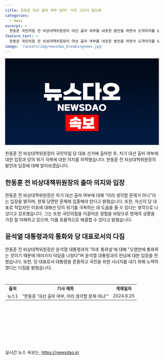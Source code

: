 ```yaml
---
title: 한동훈 대선 출마 여부 임박! 사전 고려가 필요해
categories:
  - News
excerpt: >
  한동훈 국민의힘 전 비상대책위원장이 대선 출마 여부를 내포한 발언을 하면서 도약의지를 보였다. 그는 당의 위기를 극복할 수 있는 미션을 강조하며 당 대표로서 국민을 위한 시너지를 키우겠다고 강조했다. 또한 윤석열 대통령과의 통화설에 대해 유머 감각을 나타내며 대통령을 존중하겠다는 의지를 드러냈다. 한동훈 전 위원장의 당내 위기 극복과 국민을 위한 리더십에 대한 강력한 의지가 돋보이는 발언이었다.
feature_text: >
  한동훈 국민의힘 전 비상대책위원장이 대선 출마 여부를 내포한 발언을 하면서 도약의지를 보였다. 그는 당의 위기를 극복할 수 있는 미션을 강조하며 당 대표로서 국민을 위한 시너지를 키우겠다고 강조했다. 또한 윤석열 대통령과의 통화설에 대해 유머 감각을 나타내며 대통령을 존중하겠다는 의지를 드러냈다. 한동훈 전 위원장의 당내 위기 극복과 국민을 위한 리더십에 대한 강력한 의지가 돋보이는 발언이었다.
image: '/assets/img/newsdao_breakingnews.jpg'
---
```


<p><img src="/assets/img/newsdao_breakingnews.jpg" alt="pcversion 속보" /></p>

<p>한동훈 전 비상대책위원장이 국민의힘 당 대표 선거에 출마한 후, 차기 대선 출마 여부에 대한 입장과 당의 위기 극복에 대한 의지를 피력했습니다. 한동훈 전 비상대책위원장의 발언과 입장에 대해 알아보겠습니다.</p>

<h2 data-ke-size="size26">한동훈 전 비상대책위원장의 출마 의지와 입장</h2>

<p data-ke-size="size16">한동훈 전 비상대책위원장은 차기 대선 출마 여부에 대해 "미리 생각할 문제가 아니"라는 입장을 밝히며, 현재 당면한 문제에 집중해야 한다고 밝혔습니다. 또한, 자신이 당 대표로 적임자인 이유에 대해선 당의 위기를 극복하는 데 도움을 줄 수 있다는 생각으로 나섰다고 강조했습니다. 그는 또한 국민의힘을 이끌어온 경험을 바탕으로 현재의 상황을 가장 잘 이해하고 있으며, 이를 효율적으로 해결할 수 있다고 밝혔습니다.</p>

<h2 data-ke-size="size26">윤석열 대통령과의 통화와 당 대표로서의 다짐</h2>

<p data-ke-size="size16">한동훈 전 비상대책위원장은 윤석열 대통령과의 '10초 통화설'에 대해 "오랜만에 통화하는 것이기 때문에 여러가지 덕담을 나눴다"며 윤석열 대통령과의 만남에 대한 입장을 전했습니다. 또한, 당 대표로서 대통령을 존중하고 국민을 위한 시너지를 내기 위해 노력하겠다는 다짐을 밝혔습니다.</p>

<p data-ke-size="size16">&nbsp;</p>

<table style="width: 650px; height: 198px;" border="0">
<tbody>
<tr>
<td style="text-align: center; height: 17px;"><b>출처</b></td>
<td style="text-align: center; height: 17px;"><b>기사 제목</b></td>
<td style="text-align: center; height: 17px;"><b>게재일자</b></td>
</tr>
<tr>
<td style="text-align: center; height: 17px;">뉴스1</td>
<td style="text-align: center; height: 17px;">"한동훈 '대선 출마 여부, 미리 생각할 문제 아냐'"</td>
<td style="text-align: center; height: 17px;">2024.6.25</td>
</tr>
</tbody>
</table>

<p data-ke-size="size16"></p>
실시간 뉴스 속보는, <a href="https://newsdao.kr" rel="dofollow">https://newsdao.kr</a>


